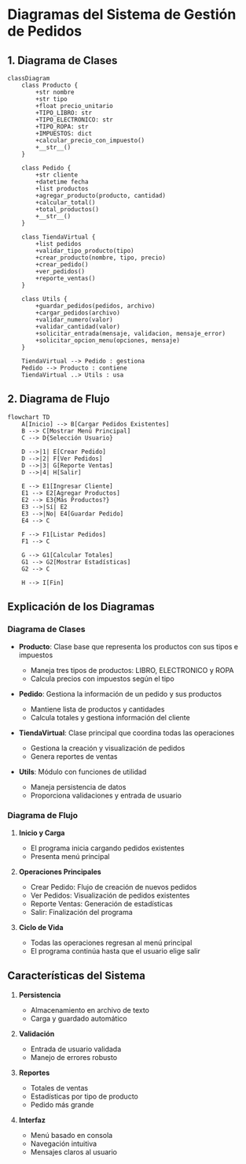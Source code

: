 # Diagramas del Sistema de Gestión de Pedidos

## 1. Diagrama de Clases

```mermaid
classDiagram
    class Producto {
        +str nombre
        +str tipo
        +float precio_unitario
        +TIPO_LIBRO: str
        +TIPO_ELECTRONICO: str
        +TIPO_ROPA: str
        +IMPUESTOS: dict
        +calcular_precio_con_impuesto()
        +__str__()
    }

    class Pedido {
        +str cliente
        +datetime fecha
        +list productos
        +agregar_producto(producto, cantidad)
        +calcular_total()
        +total_productos()
        +__str__()
    }

    class TiendaVirtual {
        +list pedidos
        +validar_tipo_producto(tipo)
        +crear_producto(nombre, tipo, precio)
        +crear_pedido()
        +ver_pedidos()
        +reporte_ventas()
    }

    class Utils {
        +guardar_pedidos(pedidos, archivo)
        +cargar_pedidos(archivo)
        +validar_numero(valor)
        +validar_cantidad(valor)
        +solicitar_entrada(mensaje, validacion, mensaje_error)
        +solicitar_opcion_menu(opciones, mensaje)
    }

    TiendaVirtual --> Pedido : gestiona
    Pedido --> Producto : contiene
    TiendaVirtual ..> Utils : usa
```

## 2. Diagrama de Flujo

```mermaid
flowchart TD
    A[Inicio] --> B[Cargar Pedidos Existentes]
    B --> C[Mostrar Menú Principal]
    C --> D{Selección Usuario}
    
    D -->|1| E[Crear Pedido]
    D -->|2| F[Ver Pedidos]
    D -->|3| G[Reporte Ventas]
    D -->|4| H[Salir]
    
    E --> E1[Ingresar Cliente]
    E1 --> E2[Agregar Productos]
    E2 --> E3{Más Productos?}
    E3 -->|Sí| E2
    E3 -->|No| E4[Guardar Pedido]
    E4 --> C
    
    F --> F1[Listar Pedidos]
    F1 --> C
    
    G --> G1[Calcular Totales]
    G1 --> G2[Mostrar Estadísticas]
    G2 --> C
    
    H --> I[Fin]
```

## Explicación de los Diagramas

### Diagrama de Clases
- **Producto**: Clase base que representa los productos con sus tipos e impuestos
  - Maneja tres tipos de productos: LIBRO, ELECTRONICO y ROPA
  - Calcula precios con impuestos según el tipo

- **Pedido**: Gestiona la información de un pedido y sus productos
  - Mantiene lista de productos y cantidades
  - Calcula totales y gestiona información del cliente

- **TiendaVirtual**: Clase principal que coordina todas las operaciones
  - Gestiona la creación y visualización de pedidos
  - Genera reportes de ventas

- **Utils**: Módulo con funciones de utilidad
  - Maneja persistencia de datos
  - Proporciona validaciones y entrada de usuario

### Diagrama de Flujo
1. **Inicio y Carga**
   - El programa inicia cargando pedidos existentes
   - Presenta menú principal

2. **Operaciones Principales**
   - Crear Pedido: Flujo de creación de nuevos pedidos
   - Ver Pedidos: Visualización de pedidos existentes
   - Reporte Ventas: Generación de estadísticas
   - Salir: Finalización del programa

3. **Ciclo de Vida**
   - Todas las operaciones regresan al menú principal
   - El programa continúa hasta que el usuario elige salir

## Características del Sistema

1. **Persistencia**
   - Almacenamiento en archivo de texto
   - Carga y guardado automático

2. **Validación**
   - Entrada de usuario validada
   - Manejo de errores robusto

3. **Reportes**
   - Totales de ventas
   - Estadísticas por tipo de producto
   - Pedido más grande

4. **Interfaz**
   - Menú basado en consola
   - Navegación intuitiva
   - Mensajes claros al usuario 